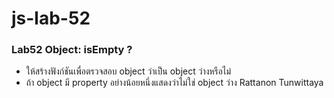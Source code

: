 # js-lab-52
### Lab52 Object: isEmpty ?
- ให้สร้างฟังก์ชันเพื่อตรวจสอบ object ว่าเป็น object ว่างหรือไม่ 
- ถ้า object มี property อย่างน้อยหนึ่งแสดงว่าไม่ใช่ object ว่าง
Rattanon Tunwittaya

